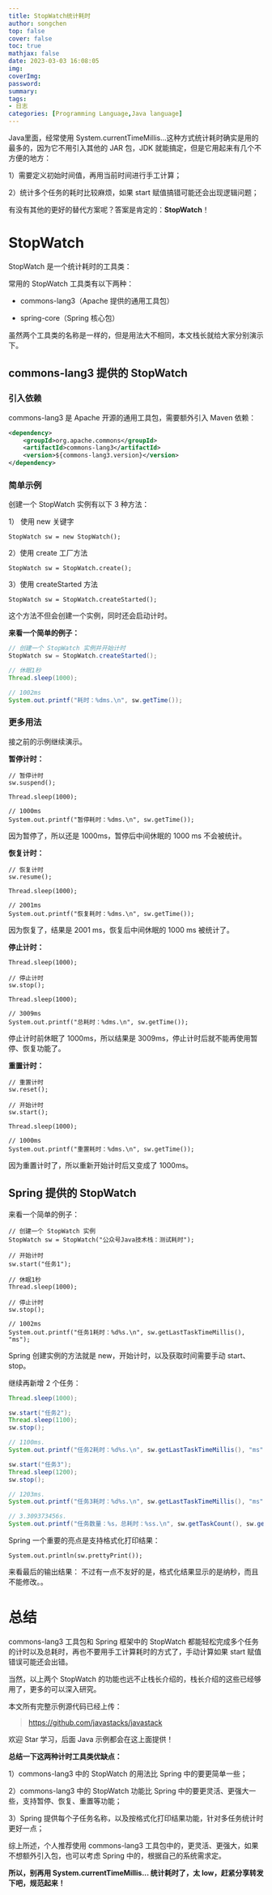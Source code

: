 ```yaml
---
title: StopWatch统计耗时
author: songchen
top: false
cover: false
toc: true
mathjax: false
date: 2023-03-03 16:08:05
img:
coverImg:
password:
summary:
tags:
- 日志
categories: [Programming Language,Java language]
---
```



Java里面，经常使用 System.currentTimeMillis...这种方式统计耗时确实是用的最多的，因为它不用引入其他的 JAR 包，JDK 就能搞定，但是它用起来有几个不方便的地方：

1）需要定义初始时间值，再用当前时间进行手工计算；

2）统计多个任务的耗时比较麻烦，如果 start 赋值搞错可能还会出现逻辑问题；

有没有其他的更好的替代方案呢？答案是肯定的：**StopWatch**！

# StopWatch

StopWatch 是一个统计耗时的工具类：

常用的 StopWatch 工具类有以下两种：

-   commons-lang3（Apache 提供的通用工具包）
    
-   spring-core（Spring 核心包）
    

虽然两个工具类的名称是一样的，但是用法大不相同，本文栈长就给大家分别演示下。

## commons-lang3 提供的 StopWatch

### 引入依赖

commons-lang3 是 Apache 开源的通用工具包，需要额外引入 Maven 依赖：

```xml
<dependency>
    <groupId>org.apache.commons</groupId>
    <artifactId>commons-lang3</artifactId>
    <version>${commons-lang3.version}</version>
</dependency>
```

### 简单示例

创建一个 StopWatch 实例有以下 3 种方法：

1） 使用 new 关键字

```
StopWatch sw = new StopWatch();
```

2）使用 create 工厂方法

```
StopWatch sw = StopWatch.create();
```

3）使用 createStarted 方法

```
StopWatch sw = StopWatch.createStarted();
```

这个方法不但会创建一个实例，同时还会启动计时。

**来看一个简单的例子：**

```java
// 创建一个 StopWatch 实例并开始计时
StopWatch sw = StopWatch.createStarted();

// 休眠1秒
Thread.sleep(1000);

// 1002ms
System.out.printf("耗时：%dms.\n", sw.getTime()); 
```

### 更多用法

接之前的示例继续演示。

**暂停计时：**

```
// 暂停计时
sw.suspend();

Thread.sleep(1000);

// 1000ms
System.out.printf("暂停耗时：%dms.\n", sw.getTime()); 
```

因为暂停了，所以还是 1000ms，暂停后中间休眠的 1000 ms 不会被统计。

**恢复计时：**

```
// 恢复计时
sw.resume();

Thread.sleep(1000);

// 2001ms
System.out.printf("恢复耗时：%dms.\n", sw.getTime()); 
```

因为恢复了，结果是 2001 ms，恢复后中间休眠的 1000 ms 被统计了。

**停止计时：**

```
Thread.sleep(1000);

// 停止计时
sw.stop();

Thread.sleep(1000);

// 3009ms
System.out.printf("总耗时：%dms.\n", sw.getTime()); 
```

停止计时前休眠了 1000ms，所以结果是 3009ms，停止计时后就不能再使用暂停、恢复功能了。

**重置计时：**

```
// 重置计时
sw.reset();

// 开始计时
sw.start();

Thread.sleep(1000);

// 1000ms
System.out.printf("重置耗时：%dms.\n", sw.getTime()); 
```

因为重置计时了，所以重新开始计时后又变成了 1000ms。

## Spring 提供的 StopWatch

来看一个简单的例子：

```
// 创建一个 StopWatch 实例
StopWatch sw = StopWatch("公众号Java技术栈：测试耗时");

// 开始计时
sw.start("任务1");

// 休眠1秒
Thread.sleep(1000);

// 停止计时
sw.stop();

// 1002ms
System.out.printf("任务1耗时：%d%s.\n", sw.getLastTaskTimeMillis(), "ms");
```

Spring 创建实例的方法就是 new，开始计时，以及获取时间需要手动 start、stop。

继续再新增 2 个任务：

```java
Thread.sleep(1000);

sw.start("任务2");
Thread.sleep(1100);
sw.stop();

// 1100ms.
System.out.printf("任务2耗时：%d%s.\n", sw.getLastTaskTimeMillis(), "ms");

sw.start("任务3");
Thread.sleep(1200);
sw.stop();

// 1203ms.
System.out.printf("任务3耗时：%d%s.\n", sw.getLastTaskTimeMillis(), "ms");

// 3.309373456s.
System.out.printf("任务数量：%s，总耗时：%ss.\n", sw.getTaskCount(), sw.getTotalTimeSeconds());
```

Spring 一个重要的亮点是支持格式化打印结果：

```
System.out.println(sw.prettyPrint());
```

来看最后的输出结果：
不过有一点不友好的是，格式化结果显示的是纳秒，而且不能修改。。


# 总结

commons-lang3 工具包和 Spring 框架中的 StopWatch 都能轻松完成多个任务的计时以及总耗时，再也不要用手工计算耗时的方式了，手动计算如果 start 赋值错误可能还会出错。

当然，以上两个 StopWatch 的功能也远不止栈长介绍的，栈长介绍的这些已经够用了，更多的可以深入研究。

本文所有完整示例源代码已经上传：


> https://github.com/javastacks/javastack

欢迎 Star 学习，后面 Java 示例都会在这上面提供！

**总结一下这两种计时工具类优缺点：**

1）commons-lang3 中的 StopWatch 的用法比 Spring 中的要更简单一些；

2）commons-lang3 中的 StopWatch 功能比 Spring 中的要更灵活、更强大一些，支持暂停、恢复、重置等功能；

3）Spring 提供每个子任务名称，以及按格式化打印结果功能，针对多任务统计时更好一点；

综上所述，个人推荐使用 commons-lang3 工具包中的，更灵活、更强大，如果不想额外引入包，也可以考虑 Spring 中的，根据自己的系统需求定。

**所以，别再用 System.currentTimeMillis... 统计耗时了，太 low，赶紧分享转发下吧，规范起来！**